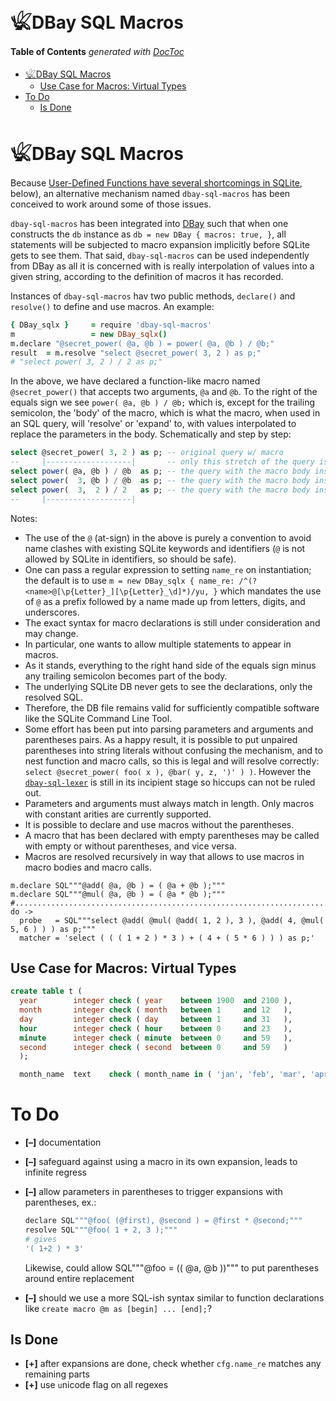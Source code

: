 
# 𓆤DBay SQL Macros


<!-- START doctoc generated TOC please keep comment here to allow auto update -->
<!-- DON'T EDIT THIS SECTION, INSTEAD RE-RUN doctoc TO UPDATE -->
**Table of Contents**  *generated with [DocToc](https://github.com/thlorenz/doctoc)*

- [𓆤DBay SQL Macros](#%F0%93%86%A4dbay-sql-macros)
  - [Use Case for Macros: Virtual Types](#use-case-for-macros-virtual-types)
- [To Do](#to-do)
  - [Is Done](#is-done)

<!-- END doctoc generated TOC please keep comment here to allow auto update -->



# 𓆤DBay SQL Macros


Because [User-Defined Functions have several shortcomings in
SQLite](https://github.com/loveencounterflow/dbay#notes-on-user-defined-functions-udfs), below), an
alternative mechanism named `dbay-sql-macros` has been conceived to work around some of those issues.

`dbay-sql-macros` has been integrated into [DBay](https://github.com/loveencounterflow/dbay) such that when
one constructs the `db` instance as `db = new DBay { macros: true, }`, all statements will be subjected to
macro expansion implicitly before SQLite gets to see them. That said, `dbay-sql-macros` can be used
independently from DBay as all it is concerned with is really interpolation of values into a given string,
according to the definition of macros it has recorded.

<!-- discuss how much of this makes practical sense: "... and, in fact, outside of any database- or
SQL-related context..." -->

Instances of `dbay-sql-macros` <!-- ### TAINT use class name --> hav two public methods, `declare()` and
`resolve()` to define and use macros. An example:

```coffee
{ DBay_sqlx }     = require 'dbay-sql-macros'
m                 = new DBay_sqlx()
m.declare "@secret_power( @a, @b ) = power( @a, @b ) / @b;"
result  = m.resolve "select @secret_power( 3, 2 ) as p;"
# "select power( 3, 2 ) / 2 as p;"
```

In the above, we have declared a function-like macro named `@secret_power()` that accepts two arguments,
`@a` and `@b`. To the right of the equals sign we see `power( @a, @b ) / @b;` which is, except for the
trailing semicolon, the 'body' of the macro, which is what the macro, when used in an SQL query, will
'resolve' or 'expand' to, with values interpolated to replace the parameters in the body. Schematically and
step by step:

```sql
select @secret_power( 3, 2 ) as p; -- original query w/ macro
--     |-------------------|       -- only this stretch of the query is affected
select power( @a, @b ) / @b  as p; -- the query with the macro body inserted
select power(  3, @b ) / @b  as p; -- the query with the macro body inserted
select power(  3,  2 ) / 2   as p; -- the query with the macro body inserted
--     |-------------------|
```

Notes:

* The use of the `@` (at-sign) in the above is purely a convention to avoid name clashes with existing
  SQLite keywords and identifiers (`@` is not allowed by SQLite in identifiers, so should be safe).
* One can pass a regular expression to setting `name_re` on instantiation; the default is to use `m = new
  DBay_sqlx { name_re: /^(?<name>@[\p{Letter}_][\p{Letter}_\d]*)/yu, }` which mandates the use of `@` as a
  prefix followed by a name made up from letters, digits, and underscores.
* The exact syntax for macro declarations is still under consideration and may change.
* In particular, one wants to allow multiple statements to appear in macros.
* As it stands, everything to the right hand side of the equals sign minus any trailing semicolon becomes
  part of the body.
* The underlying SQLite DB never gets to see the declarations, only the resolved SQL.
* Therefore, the DB file remains valid for sufficiently compatible software like the SQLite Command Line
  Tool.
* Some effort has been put into parsing parameters and arguments and parentheses pairs. As a happy result,
  it is possible to put unpaired parentheses into string literals without confusing the mechanism, and to
  nest function and macro calls, so this is legal and will resolve correctly: `select @secret_power( foo( x
  ), @bar( y, z, ')' ) )`. However the
  [`dbay-sql-lexer`](https://github.com/loveencounterflow/dbay-sql-lexer) is still in its incipient stage so
  hiccups can not be ruled out.
* Parameters and arguments must always match in length. Only macros with constant arities are currently
  supported.
* It is possible to declare and use macros without the parentheses.
* A macro that has been declared with empty parentheses may be called with empty or without parentheses, and
  vice versa.
* Macros are resolved recursively in way that allows to use macros in macro bodies and macro calls.

```
m.declare SQL"""@add( @a, @b ) = ( @a + @b );"""
m.declare SQL"""@mul( @a, @b ) = ( @a * @b );"""
#.........................................................................................................
do ->
  probe   = SQL"""select @add( @mul( @add( 1, 2 ), 3 ), @add( 4, @mul( 5, 6 ) ) ) as p;"""
  matcher = 'select ( ( ( 1 + 2 ) * 3 ) + ( 4 + ( 5 * 6 ) ) ) as p;'
```

## Use Case for Macros: Virtual Types

```sql
create table t (
  year        integer check ( year    between 1900  and 2100 ),
  month       integer check ( month   between 1     and 12   ),
  day         integer check ( day     between 1     and 31   ),
  hour        integer check ( hour    between 0     and 23   ),
  minute      integer check ( minute  between 0     and 59   ),
  second      integer check ( second  between 0     and 59   )
  );
```

```sql
  month_name  text    check ( month_name in ( 'jan', 'feb', 'mar', 'apr', 'may', 'jun', 'jul', 'aug', 'sep', 'oct', 'nov', 'dec', ) ),
```

# To Do

* **[–]** documentation
* **[–]** safeguard against using a macro in its own expansion, leads to infinite regress
* **[–]** allow parameters in parentheses to trigger expansions with parentheses, ex.:

  ```coffee
  declare SQL"""@foo( (@first), @second ) = @first * @second;"""
  resolve SQL"""@foo( 1 + 2, 3 );"""
  # gives
  '( 1+2 ) * 3'
  ```

  Likewise, could allow SQL"""@foo = (( @a, @b ))""" to put parentheses around entire replacement

* **[–]** should we use a more SQL-ish syntax similar to function declarations like `create macro @m as
  [begin] ... [end];`?


## Is Done

* **[+]** after expansions are done, check whether `cfg.name_re` matches any remaining parts
* **[+]** use `u`nicode flag on all regexes


